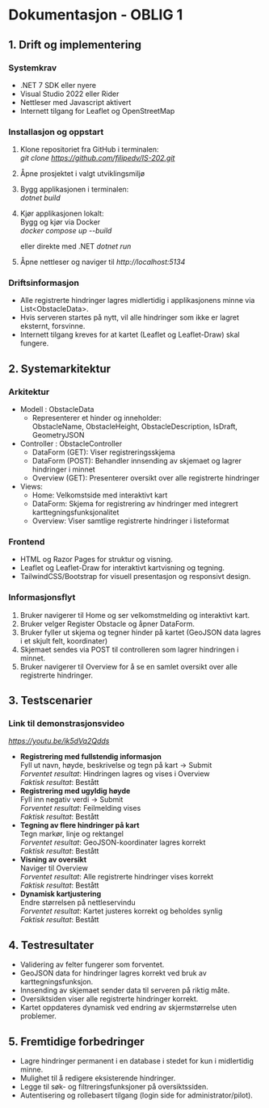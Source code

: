 # Dokumentasjon - OBLIG 1

## 1. Drift og implementering

### Systemkrav
- .NET 7 SDK eller nyere
- Visual Studio 2022 eller Rider
- Nettleser med Javascript aktivert
- Internett tilgang for Leaflet og OpenStreetMap

### Installasjon og oppstart
1. Klone repositoriet fra GitHub i terminalen:<br>
   *git clone https://github.com/filipedv/IS-202.git*
2. Åpne prosjektet i valgt utviklingsmiljø
3. Bygg applikasjonen i terminalen:<br>
   *dotnet build*
4. Kjør applikasjonen lokalt:<br>
   Bygg og kjør via Docker<br>
   *docker compose up --build*<br>
   
   eller direkte med .NET
   *dotnet run*
6. Åpne nettleser og naviger til *http://localhost:5134*

### Driftsinformasjon
- Alle registrerte hindringer lagres midlertidig i applikasjonens minne via List&lt;ObstacleData&gt;.
- Hvis serveren startes på nytt, vil alle hindringer som ikke er lagret eksternt, forsvinne.
- Internett tilgang kreves for at kartet (Leaflet og Leaflet-Draw) skal fungere.

## 2. Systemarkitektur

### Arkitektur
- Modell : ObstacleData
  - Representerer et hinder og inneholder:<br>
    ObstacleName, ObstacleHeight, ObstacleDescription, IsDraft, GeometryJSON
- Controller : ObstacleController
  - DataForm (GET): Viser registreringsskjema
  - DataForm (POST): Behandler innsending av skjemaet og lagrer hindringer i minnet
  - Overview (GET): Presenterer oversikt over alle registrerte hindringer
- Views:
  - Home: Velkomstside med interaktivt kart
  - DataForm: Skjema for registrering av hindringer med integrert karttegningsfunksjonalitet
  - Overview: Viser samtlige registrerte hindringer i listeformat
 
### Frontend
- HTML og Razor Pages for struktur og visning.
- Leaflet og Leaflet-Draw for interaktivt kartvisning og tegning.
- TailwindCSS/Bootstrap for visuell presentasjon og responsivt design.

### Informasjonsflyt
1. Bruker navigerer til Home og ser velkomstmelding og interaktivt kart.
2. Bruker velger Register Obstacle og åpner DataForm.
3. Bruker fyller ut skjema og tegner hinder på kartet (GeoJSON data lagres i et skjult felt, koordinater)
4. Skjemaet sendes via POST til controlleren som lagrer hindringen i minnet.
5. Bruker navigerer til Overview for å se en samlet oversikt over alle registrerte hindringer.

## 3. Testscenarier

### Link til demonstrasjonsvideo<br>
*https://youtu.be/ik5dVq2Qdds*
<br>

- **Registrering med fullstendig informasjon**<br>
  Fyll ut navn, høyde, beskrivelse og tegn på kart -> Submit<br>
  *Forventet resultat*: Hindringen lagres og vises i Overview<br>
  *Faktisk resultat*: Bestått
- **Registrering med ugyldig høyde**<br>
  Fyll inn negativ verdi -> Submit<br>
  *Forventet resultat*: Feilmelding vises<br>
  *Faktisk resultat*: Bestått
- **Tegning av flere hindringer på kart**<br>
  Tegn markør, linje og rektangel<br>
  *Forventet resultat*: GeoJSON-koordinater lagres korrekt<br>
  *Faktisk resultat*: Bestått
- **Visning av oversikt**<br>
  Naviger til Overview<br>
  *Forventet resultat*: Alle registrerte hindringer vises korrekt<br>
  *Faktisk resultat*: Bestått
- **Dynamisk kartjustering**<br>
  Endre størrelsen på nettleservindu<br>
  *Forventet resultat*: Kartet justeres korrekt og beholdes synlig<br>
  *Faktisk resultat*: Bestått

## 4. Testresultater
- Validering av felter fungerer som forventet.
- GeoJSON data for hindringer lagres korrekt ved bruk av karttegningsfunksjon.
- Innsending av skjemaet sender data til serveren på riktig måte.
- Oversiktsiden viser alle registrerte hindringer korrekt.
- Kartet oppdateres dynamisk ved endring av skjermstørrelse uten problemer.

## 5. Fremtidige forbedringer
- Lagre hindringer permanent i en database i stedet for kun i midlertidig minne.
- Mulighet til å redigere eksisterende hindringer.
- Legge til søk- og filtreringsfunksjoner på oversiktssiden.
- Autentisering og rollebasert tilgang (login side for administrator/pilot).


  

